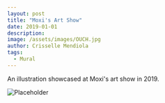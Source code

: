 ```yaml
---
layout: post
title: "Moxi's Art Show"
date: 2019-01-01
description: 
image: /assets/images/OUCH.jpg
author: Crisselle Mendiola
tags: 
  - Mural
---
```


An illustration showcased at Moxi's art show in 2019.

![Placeholder](/assets/images/OUCH.jpg)
